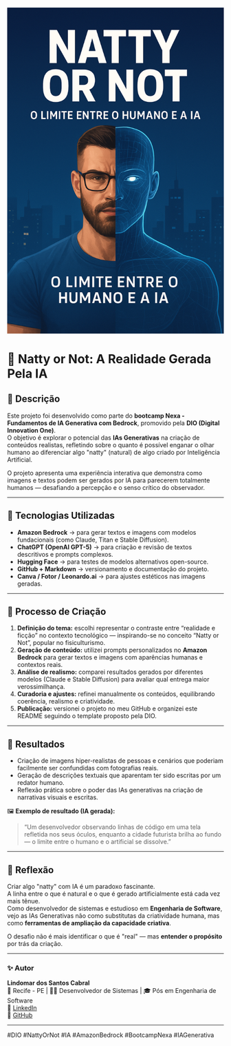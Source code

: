 <p align="center">
  <img src="https://github.com/LindomarCabral/lab-natty-or-not/blob/main/ChatGPT Image 25 de out. de 2025, 18_58_14.png" width="600" alt="Natty or Not - O limite entre o humano e a IA">
</p>



# 🤖 Natty or Not: A Realidade Gerada Pela IA

## 📒 Descrição
Este projeto foi desenvolvido como parte do **bootcamp Nexa - Fundamentos de IA Generativa com Bedrock**, promovido pela **DIO (Digital Innovation One)**.  
O objetivo é explorar o potencial das **IAs Generativas** na criação de conteúdos realistas, refletindo sobre o quanto é possível enganar o olhar humano ao diferenciar algo "natty" (natural) de algo criado por Inteligência Artificial.

O projeto apresenta uma experiência interativa que demonstra como imagens e textos podem ser gerados por IA para parecerem totalmente humanos — desafiando a percepção e o senso crítico do observador.

---

## 🤖 Tecnologias Utilizadas
- **Amazon Bedrock** → para gerar textos e imagens com modelos fundacionais (como Claude, Titan e Stable Diffusion).  
- **ChatGPT (OpenAI GPT-5)** → para criação e revisão de textos descritivos e prompts complexos.  
- **Hugging Face** → para testes de modelos alternativos open-source.  
- **GitHub + Markdown** → versionamento e documentação do projeto.  
- **Canva / Fotor / Leonardo.ai** → para ajustes estéticos nas imagens geradas.  

---

## 🧠 Processo de Criação
1. **Definição do tema:** escolhi representar o contraste entre “realidade e ficção” no contexto tecnológico — inspirando-se no conceito “Natty or Not”, popular no fisiculturismo.  
2. **Geração de conteúdo:** utilizei prompts personalizados no **Amazon Bedrock** para gerar textos e imagens com aparências humanas e contextos reais.  
3. **Análise de realismo:** comparei resultados gerados por diferentes modelos (Claude e Stable Diffusion) para avaliar qual entrega maior verossimilhança.  
4. **Curadoria e ajustes:** refinei manualmente os conteúdos, equilibrando coerência, realismo e criatividade.  
5. **Publicação:** versionei o projeto no meu GitHub e organizei este README seguindo o template proposto pela DIO.

---

## 🚀 Resultados
- Criação de imagens hiper-realistas de pessoas e cenários que poderiam facilmente ser confundidas com fotografias reais.  
- Geração de descrições textuais que aparentam ter sido escritas por um redator humano.  
- Reflexão prática sobre o poder das IAs generativas na criação de narrativas visuais e escritas.  

🖼️ **Exemplo de resultado (IA gerada):**  
> “Um desenvolvedor observando linhas de código em uma tela refletida nos seus óculos, enquanto a cidade futurista brilha ao fundo — o limite entre o humano e o artificial se dissolve.”

---

## 💭 Reflexão
Criar algo "natty" com IA é um paradoxo fascinante.  
A linha entre o que é natural e o que é gerado artificialmente está cada vez mais tênue.  
Como desenvolvedor de sistemas e estudioso em **Engenharia de Software**, vejo as IAs Generativas não como substitutas da criatividade humana, mas como **ferramentas de ampliação da capacidade criativa**.  

O desafio não é mais identificar o que é "real" — mas **entender o propósito** por trás da criação.

---

### ✨ Autor
**Lindomar dos Santos Cabral**  
📍 Recife - PE | 👨‍💻 Desenvolvedor de Sistemas | 🎓 Pós em Engenharia de Software  
🔗 [LinkedIn](https://www.linkedin.com/in/lindomarcabral)  
🔗 [GitHub](https://github.com/LindomarCabral)

---

#DIO #NattyOrNot #IA #AmazonBedrock #BootcampNexa #IAGenerativa
